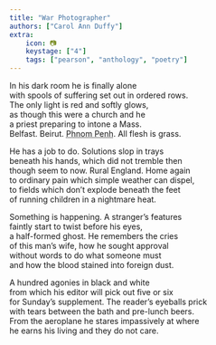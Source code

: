 ```yaml
---
title: "War Photographer"
authors: ["Carol Ann Duffy"]
extra:
    icon: 📷
    keystage: ["4"]
    tags: ["pearson", "anthology", "poetry"]
---
```




In his dark room he is finally alone  
with spools of suffering set out in ordered rows.  
The only light is red and softly glows,  
as though this were a church and he  
    a priest preparing to intone a Mass.  
Belfast. Beirut. <abbr title="Site of fighting during the Vietnam War">Phnom Penh</abbr>. All flesh is grass.  
  
He has a job to do. Solutions slop in trays  
beneath his hands, which did not tremble then  
though seem to now. Rural England. Home again  
to ordinary pain which simple weather can dispel,  
to fields which don’t explode beneath the feet  
of running children in a nightmare heat.  

  Something is happening. A stranger’s features  
faintly start to twist before his eyes,  
a half-formed ghost. He remembers the cries  
of this man’s wife, how he sought approval  
without words to do what someone must  
and how the blood stained into foreign dust.  
  
A hundred agonies in black and white  
from which his editor will pick out five or six  
for Sunday’s supplement. The reader’s eyeballs prick  
with tears between the bath and pre-lunch beers.  
From the aeroplane he stares impassively at where  
he earns his living and they do not care.

